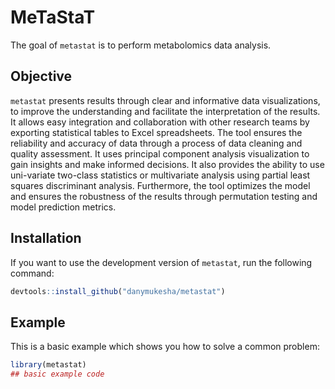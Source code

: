 
<!-- README.md is generated from README.Rmd. Please edit that file -->

# MeTaStaT

<!-- badges: start -->
<!-- badges: end -->

The goal of `metastat` is to perform metabolomics data analysis.

## Objective

`metastat` presents results through clear and informative data
visualizations, to improve the understanding and facilitate the
interpretation of the results. It allows easy integration and
collaboration with other research teams by exporting statistical tables
to Excel spreadsheets. The tool ensures the reliability and accuracy of
data through a process of data cleaning and quality assessment. It uses
principal component analysis visualization to gain insights and make
informed decisions. It also provides the ability to use uni-variate
two-class statistics or multivariate analysis using partial least
squares discriminant analysis. Furthermore, the tool optimizes the model
and ensures the robustness of the results through permutation testing
and model prediction metrics.

## Installation

If you want to use the development version of `metastat`, run the
following command:

``` r
devtools::install_github("danymukesha/metastat")
```

## Example

This is a basic example which shows you how to solve a common problem:

``` r
library(metastat)
## basic example code
```
